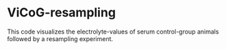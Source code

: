 # ViCoG-resampling
This code visualizes the electrolyte-values of serum control-group animals followed by a resampling experiment.
